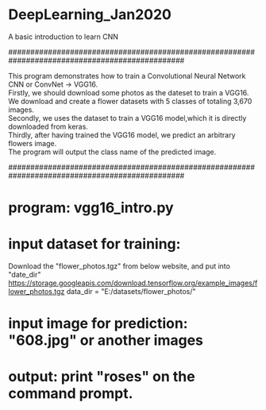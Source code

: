 # DeepLearning_Jan2020
A basic introduction to learn CNN


################################################################################################

This program demonstrates how to train a Convolutional Neural Network CNN or ConvNet -> VGG16.  
Firstly, we should download some photos as the dateset to train a VGG16.  
We download and create a flower datasets with 5 classes of totaling 3,670 images.  
Secondly, we uses the dataset to train a VGG16 model,which it is directly downloaded from keras.  
Thirdly, after having trained the VGG16 model, we predict an arbitrary flowers image.  
The program will output the class name of the predicted image.  

################################################################################################

# program: vgg16_intro.py

# input dataset for training:
Download the "flower_photos.tgz" from below website, and put into "date_dir"
https://storage.googleapis.com/download.tensorflow.org/example_images/flower_photos.tgz
data_dir = "E:/datasets/flower_photos/"

# input image for prediction: "608.jpg" or another images

# output: print "roses" on the command prompt. 
